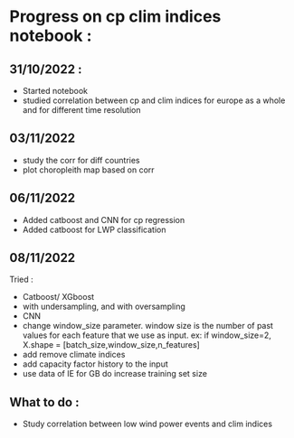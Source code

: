 # Progress on cp clim indices notebook :

## 31/10/2022 :
- Started notebook
- studied correlation between cp and clim indices for europe as a whole and for different time resolution

## 03/11/2022
- study the corr for diff countries
- plot choropleith map based on corr

## 06/11/2022
- Added catboost and CNN for cp regression 
- Added catboost for LWP classification 

## 08/11/2022
Tried : 
- Catboost/ XGboost
- with undersampling, and with oversampling
- CNN
- change window_size parameter. window size is the number of past values for each feature that we use as input. ex: if window_size=2, X.shape = [batch_size,window_size,n_features]
- add remove climate indices
- add capacity factor history to the input 
- use data of IE for GB do increase training set size

## What to do :
- Study correlation between low wind power events and clim indices




